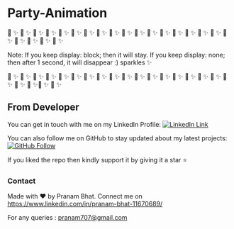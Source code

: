 # Party-Animation

:dizzy:  :sparkles: :dizzy:  :sparkles: :dizzy:  :sparkles: :dizzy:  :sparkles: :dizzy:  :sparkles: :dizzy: :sparkles: :dizzy: :sparkles: :dizzy: :sparkles: :dizzy: :sparkles: :dizzy:  :sparkles: :dizzy: :sparkles: :dizzy: :sparkles: :dizzy: :sparkles: :dizzy: :sparkles: :dizzy: :sparkles: :dizzy: :sparkles: :dizzy: :sparkles: :dizzy: :sparkles: :dizzy: :sparkles: :dizzy: :sparkles: :dizzy: :sparkles: :dizzy: :sparkles:


Note: If you keep display: block; then it will stay. If you keep display: none; then after 1 second, it will disappear :) sparkles :sparkles:


:dizzy:  :sparkles: :dizzy:  :sparkles: :dizzy:  :sparkles: :dizzy:  :sparkles: :dizzy:  :sparkles: :dizzy: :sparkles: :dizzy: :sparkles: :dizzy: :sparkles: :dizzy: :sparkles: :dizzy:  :sparkles: :dizzy: :sparkles: :dizzy: :sparkles: :dizzy: :sparkles: :dizzy: :sparkles: :dizzy: :sparkles: :dizzy: :sparkles: :dizzy: :sparkles: :dizzy: :sparkles: :dizzy: :sparkles: :dizzy: :sparkles::dizzy: :sparkles: :dizzy: :sparkles:


## From Developer

You can get in touch with me on my LinkedIn Profile: [![LinkedIn Link](https://img.shields.io/badge/Connect-Pranam%20Bhat-blue.svg?logo=linkedin&longCache=true&style=social&label=Connect
)](https://www.linkedin.com/in/pranam-bhat-11670689/)

You can also follow me on GitHub to stay updated about my latest projects: [![GitHub Follow](https://img.shields.io/badge/Connect-Pranam%20Bhat-blue.svg?logo=Github&longCache=true&style=social&label=Follow)](https://github.com/PranamBhat)

If you liked the repo then kindly support it by giving it a star ⭐

### Contact

Made with :heart: by Pranam Bhat. Connect me on https://www.linkedin.com/in/pranam-bhat-11670689/

For any queries : pranam707@gmail.com

